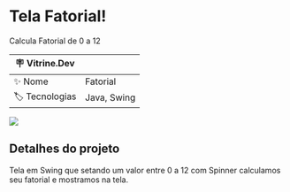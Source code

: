 # Tela Fatorial!

Calcula Fatorial de 0 a 12

| :placard: Vitrine.Dev |     |
| -------------  | --- |
| :sparkles: Nome        | Fatorial
| :label: Tecnologias | Java, Swing

<!-- Inserir imagem com a #vitrinedev ao final do link -->
![](https://via.placeholder.com/1200x500.png?text=imagem+lindona+do+meu+projeto#vitrinedev)

## Detalhes do projeto

Tela em Swing que setando um valor entre 0 a 12 com Spinner calculamos seu fatorial e mostramos na tela.
